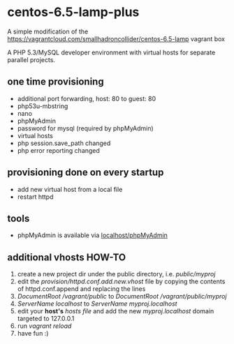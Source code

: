 centos-6.5-lamp-plus
====================

A simple modification of the https://vagrantcloud.com/smallhadroncollider/centos-6.5-lamp vagrant box 

A PHP 5.3/MySQL developer environment with virtual hosts for separate parallel projects.

one time provisioning
---------------------
* additional port forwarding, host: 80 to guest: 80
* php53u-mbstring
* nano
* phpMyAdmin
* password for mysql (required by phpMyAdmin)
* virtual hosts
* php session.save_path changed
* php error reporting changed

provisioning done on every startup
----------------------------------
* add new virtual host from a local file
* restart httpd

tools
-----
* phpMyAdmin is available via [localhost/phpMyAdmin](http://localhost/phpMyAdmin)

additional vhosts HOW-TO
------------------------
1. create a new project dir under the public directory, i.e. *public/myproj*
2. edit the *provision/httpd.conf.add.new.vhost* file by copying the contents of httpd.conf.append and replacing the lines 
  1. *DocumentRoot /vagrant/public* to *DocumentRoot /vagrant/public/myproj*
  2. *ServerName localhost* to *ServerName myproj.localhost*
3. edit your **host's** *hosts file* and add the new *myproj.localhost* domain targeted to 127.0.0.1
4. run *vagrant reload*
5. have fun :)
